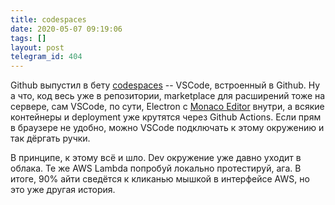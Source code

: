 ```yaml
---
title: codespaces
date: 2020-05-07 09:19:06
tags: []
layout: post
telegram_id: 404
---
```


Github выпустил в бету [codespaces](https://github.com/features/codespaces) -- VSCode, встроенный в Github. Ну а что, код весь уже в репозитории, marketplace для расширений тоже на сервере, сам VSCode, по сути, Electron с [Monaco Editor](https://microsoft.github.io/monaco-editor/) внутри, а всякие контейнеры и deployment уже крутятся через Github Actions. Если прям в браузере не удобно, можно VSCode подключать к этому окружению и так дёргать ручки.

В принципе, к этому всё и шло. Dev окружение уже давно уходит в облака. Те же AWS Lambda попробуй локально протестируй, ага. В итоге, 90% айти сведётся к кликанью мышкой в интерфейсе AWS, но это уже другая история.
